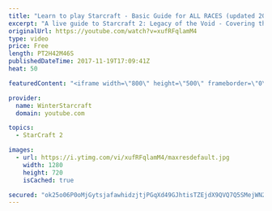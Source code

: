 ```yaml
---
title: "Learn to play Starcraft - Basic Guide for ALL RACES (updated 2017)"
excerpt: "A live guide to Starcraft 2: Legacy of the Void - Covering the basics and build orders for all of the races, and covering the important decisions to be made early in the game.  Not a step by step guide but a demonstration once you have the very basics of the units and races!"
originalUrl: https://youtube.com/watch?v=xufRFqlamM4
type: video
price: Free
length: PT2H42M46S
publishedDateTime: 2017-11-19T17:09:41Z
heat: 50

featuredContent: "<iframe width=\"800\" height=\"500\" frameborder=\"0\" src=\"https://www.youtube.com/embed/xufRFqlamM4\" allow=\"accelerometer; autoplay; encrypted-media; gyroscope; picture-in-picture\" allowfullscreen></iframe>"

provider:
  name: WinterStarcraft
  domain: youtube.com

topics:
  - StarCraft 2

images:
  - url: https://i.ytimg.com/vi/xufRFqlamM4/maxresdefault.jpg
    width: 1280
    height: 720
    isCached: true

secured: "ok25o06P0oMjGytsjafawhidzjtjPGqXd49GJhtisTZEjdX9QVQ7Q5SMejWN2E0uS/1VymAjujK6LApuSY67ignWXOepnch82haEkCcZyH8SRZsy1igs0C5lb/olqlKpMSwJuP2YZXBzgDlNafrIK+cFs3e54hSuDj6Vhs04gtQ3qOUulucW4UgaPDj37VZvVRs/qtxydctxxYKskjcKFwO8yafImubTdKhEZcSje/S0OH2a3ntDtjd2pxf2Oe41p9+JKJs3SAABI1eehl7Aay3q2x6sJytGztKR0mPiEcdO3c7YsMKBAbAB9uc0YEst6CZlF5eUQXTjAiVPvdPI3Arz9y3o6fGUSIXgieI2mXpl1LTJEIKWhdz2IjuSLZ3mJFBoTjyKhlfv3O/Lj6Xus9v14k7Ap+IujbGV82l1QClG4RDrBCC32dr3wqFu19RU;Pq90/jHer6hXzoGYNtxGUQ=="
---
```


